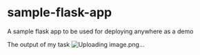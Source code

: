 # sample-flask-app
A sample flask app to be used for deploying anywhere as a demo

The output of my task
![Uploading image.png…]()
